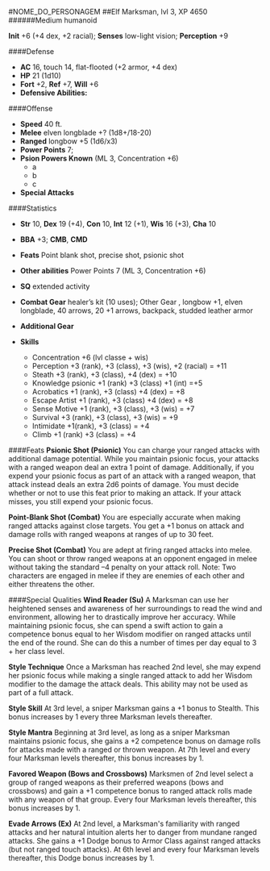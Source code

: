#NOME_DO_PERSONAGEM
##Elf Marksman, lvl 3, XP 4650
######Medium humanoid

**Init** +6 (+4 dex, +2 racial); **Senses** low-light vision; **Perception** +9

####Defense
- **AC** 16, touch 14, flat-flooted (+2 armor, +4 dex)
- **HP** 21 (1d10)
- **Fort** +2, **Ref** +7, **Will** +6
- **Defensive Abilities:** 

####Offense

- **Speed** 40 ft.
- **Melee** elven longblade +? (1d8+/18-20)
- **Ranged** longbow +5 (1d6/x3)
- **Power Points** 7;
- **Psion Powers Known** (ML 3, Concentration +6)
  - a
  - b
  - c
- **Special Attacks** 

####Statistics
- **Str** 10, **Dex** 19 (+4), **Con** 10, **Int** 12 (+1), **Wis** 16 (+3), **Cha** 10
- **BBA** +3; **CMB**, **CMD**
- **Feats** Point blank shot, precise shot, psionic shot

- **Other abilities** Power Points 7 (ML 3, Concentration +6)

- **SQ** extended activity
- **Combat Gear** healer’s kit (10 uses); Other Gear , longbow +1, elven longblade, 40 arrows, 20 +1 arrows, backpack, studded leather armor
- **Additional Gear**

- **Skills**
  - Concentration +6 (lvl classe + wis)
  - Perception +3 (rank), +3 (class), +3 (wis), +2 (racial) = +11
  - Steath +3 (rank), +3 (class), +4 (dex) = +10
  - Knowledge psionic +1 (rank) +3 (class) +1 (int) =+5
  - Acrobatics +1 (rank), +3 (class) +4 (dex) = +8
  - Escape Artist +1 (rank), +3 (class) +4 (dex) = +8
  - Sense Motive +1 (rank), +3 (class), +3 (wis) = +7
  - Survival +3 (rank), +3 (class), +3 (wis) = +9
  - Intimidate +1(rank), +3 (class) = +4
  - Climb +1 (rank) +3 (class) = +4

####Feats
**Psionic Shot (Psionic)**
You can charge your ranged attacks with additional damage potential.
While you maintain psionic focus, your attacks with a ranged weapon deal an extra 1 point of damage. Additionally, if you expend your psionic focus as part of an attack with a ranged weapon, that attack instead deals an extra 2d6 points of damage. You must decide whether or not to use this feat prior to making an attack. If your attack misses, you still expend your psionic focus.

**Point-Blank Shot (Combat)**
You are especially accurate when making ranged attacks against close targets.
You get a +1 bonus on attack and damage rolls with ranged weapons at ranges of up to 30 feet.

**Precise Shot (Combat)**
You are adept at firing ranged attacks into melee.
You can shoot or throw ranged weapons at an opponent engaged in melee without taking the standard –4 penalty on your attack roll.
Note: Two characters are engaged in melee if they are enemies of each other and either threatens the other.

####Special Qualities
**Wind Reader (Su)**
A Marksman can use her heightened senses and awareness of her surroundings to read the wind and environment, allowing her to drastically improve her accuracy. While maintaining psionic focus, she can spend a swift action to gain a competence bonus equal to her Wisdom modifier on ranged attacks until the end of the round. She can do this a number of times per day equal to 3 + her class level.

**Style Technique**
Once a Marksman has reached 2nd level, she may expend her psionic focus while making a single ranged attack to add her Wisdom modifier to the damage the attack deals. This ability may not be used as part of a full attack.

**Style Skill**
At 3rd level, a sniper Marksman gains a +1 bonus to Stealth. This bonus increases by 1 every three Marksman levels thereafter.

**Style Mantra**
Beginning at 3rd level, as long as a sniper Marksman maintains psionic focus, she gains a +2 competence bonus on damage rolls for attacks made with a ranged or thrown weapon. At 7th level and every four Marksman levels thereafter, this bonus increases by 1.

**Favored Weapon (Bows and Crossbows)**
Marksmen of 2nd level select a group of ranged weapons as their preferred weapons (bows and crossbows) and gain a +1 competence bonus to ranged attack rolls made with any weapon of that group. Every four Marksman levels thereafter, this bonus increases by 1.

**Evade Arrows (Ex)**
At 2nd level, a Marksman's familiarity with ranged attacks and her natural intuition alerts her to danger from mundane ranged attacks. She gains a +1 Dodge bonus to Armor Class against ranged attacks (but not ranged touch attacks). At 6th level and every four Marksman levels thereafter, this Dodge bonus increases by 1.





